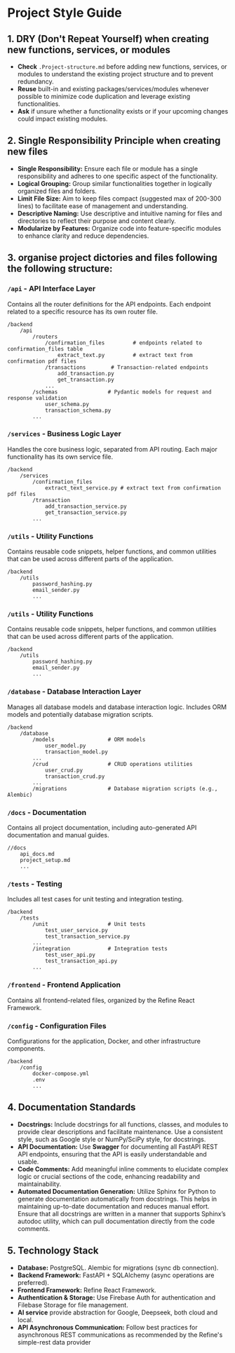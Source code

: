 # Project Style Guide

## 1. DRY (Don't Repeat Yourself) when creating new functions, services, or modules
- **Check** `.Project-structure.md` before adding new functions, services, or modules to understand the existing project structure and to prevent redundancy.
- **Reuse** built-in and existing packages/services/modules whenever possible to minimize code duplication and leverage existing functionalities.
- **Ask** if unsure whether a functionality exists or if your upcoming changes could impact existing modules.


## 2. Single Responsibility Principle when creating new files
- **Single Responsibility:** Ensure each file or module has a single responsibility and adheres to one specific aspect of the functionality.
- **Logical Grouping:** Group similar functionalities together in logically organized files and folders.
- **Limit File Size:** Aim to keep files compact (suggested max of 200-300 lines) to facilitate ease of management and understanding.
- **Descriptive Naming:** Use descriptive and intuitive naming for files and directories to reflect their purpose and content clearly.
- **Modularize by Features:** Organize code into feature-specific modules to enhance clarity and reduce dependencies.

## 3. organise project dictories and files following the following structure:
### `/api` - API Interface Layer
Contains all the router definitions for the API endpoints. Each endpoint related to a specific resource has its own router file.

```plaintext
/backend
    /api
        /routers
            /confirmation_files         # endpoints related to confirmation_files table
                extract_text.py         # extract text from confirmation pdf files  
            /transactions        # Transaction-related endpoints
                add_transaction.py
                get_transaction.py
            ...
        /schemas                # Pydantic models for request and response validation
            user_schema.py
            transaction_schema.py
        ...
```
### `/services` - Business Logic Layer
Handles the core business logic, separated from API routing. Each major functionality has its own service file.

```plaintext
/backend
    /services
        /confirmation_files
            extract_text_service.py # extract text from confirmation pdf files
        /transaction
            add_transaction_service.py
            get_transaction_service.py
        ...
``` 

### `/utils` - Utility Functions
Contains reusable code snippets, helper functions, and common utilities that can be used across different parts of the application.

```plaintext
/backend
    /utils
        password_hashing.py
        email_sender.py
        ...
``` 

### `/utils` - Utility Functions
Contains reusable code snippets, helper functions, and common utilities that can be used across different parts of the application.

```plaintext
/backend
    /utils
        password_hashing.py
        email_sender.py
        ...
``` 

### `/database` - Database Interaction Layer
Manages all database models and database interaction logic. Includes ORM models and potentially database migration scripts.

```plaintext
/backend
    /database
        /models                 # ORM models
            user_model.py
            transaction_model.py
        ...
        /crud                   # CRUD operations utilities
            user_crud.py
            transaction_crud.py
        ...
        /migrations             # Database migration scripts (e.g., Alembic)
``` 

### `/docs` - Documentation
Contains all project documentation, including auto-generated API documentation and manual guides.

```plaintext
//docs
    api_docs.md
    project_setup.md
    ...
``` 

### `/tests` - Testing
Includes all test cases for unit testing and integration testing. 

```plaintext
/backend
    /tests
        /unit                   # Unit tests
            test_user_service.py
            test_transaction_service.py
        ...
        /integration            # Integration tests
            test_user_api.py
            test_transaction_api.py
        ...
``` 

### `/frontend` - Frontend Application
Contains all frontend-related files, organized by the Refine React Framework.

### `/config` - Configuration Files
Configurations for the application, Docker, and other infrastructure components.

```plaintext
/backend
    /config
        docker-compose.yml
        .env
        ...
``` 

## 4. Documentation Standards
- **Docstrings:** Include docstrings for all functions, classes, and modules to provide clear descriptions and facilitate maintenance. Use a consistent style, such as Google style or NumPy/SciPy style, for docstrings.
- **API Documentation:** Use **Swagger** for documenting all FastAPI REST API endpoints, ensuring that the API is easily understandable and usable.
- **Code Comments:** Add meaningful inline comments to elucidate complex logic or crucial sections of the code, enhancing readability and maintainability.
- **Automated Documentation Generation:** Utilize Sphinx for Python to generate documentation automatically from docstrings. This helps in maintaining up-to-date documentation and reduces manual effort. Ensure that all docstrings are written in a manner that supports Sphinx’s autodoc utility, which can pull documentation directly from the code comments.

## 5. Technology Stack
- **Database:** PostgreSQL. Alembic for migrations (sync db connection).
- **Backend Framework:** FastAPI + SQLAlchemy (async operations are preferred).
- **Frontend Framework:** Refine React Framework.
- **Authentication & Storage:** Use Firebase Auth for authentication and Filebase Storage for file management.
- **AI service** provide abstraction for Google, Deepseek, both cloud and local.
- **API Asynchronous Communication:** Follow best practices for asynchronous REST communications as recommended by the Refine's simple-rest data provider

